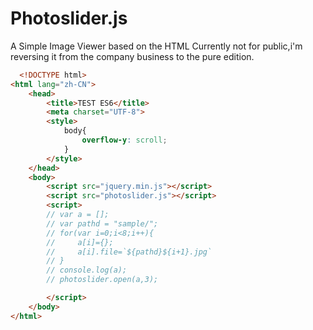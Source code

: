 # Photoslider.js
A Simple Image Viewer based on the HTML
Currently not for public,i'm reversing it from the company business to the pure edition.

```html
  <!DOCTYPE html>
<html lang="zh-CN">
    <head>
        <title>TEST ES6</title>
        <meta charset="UTF-8">
        <style>
            body{
                overflow-y: scroll;
            }
        </style>
    </head>
    <body>
        <script src="jquery.min.js"></script>
        <script src="photoslider.js"></script>
        <script>
        // var a = [];
        // var pathd = "sample/";
        // for(var i=0;i<8;i++){
        //     a[i]={};
        //     a[i].file=`${pathd}${i+1}.jpg`
        // }
        // console.log(a);
        // photoslider.open(a,3);

        </script> 
    </body>
</html>






```
